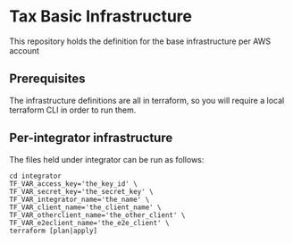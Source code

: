 # Tax Basic Infrastructure

This repository holds the definition for the base infrastructure per AWS account

## Prerequisites

The infrastructure definitions are all in terraform, so you will require a local terraform CLI in order to run them.

## Per-integrator infrastructure

The files held under integrator can be run as follows:

```
cd integrator
TF_VAR_access_key='the_key_id' \
TF_VAR_secret_key='the_secret_key' \
TF_VAR_integrator_name='the_name' \
TF_VAR_client_name='the_client_name' \
TF_VAR_otherclient_name='the_other_client' \
TF_VAR_e2eclient_name='the_e2e_client' \
terraform [plan|apply]
```
